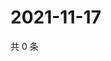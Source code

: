 # 2021-11-17

共 0 条

<!-- BEGIN WEIBO -->
<!-- 最后更新时间 Wed Nov 17 2021 16:16:48 GMT+0800 (China Standard Time) -->

<!-- END WEIBO -->
